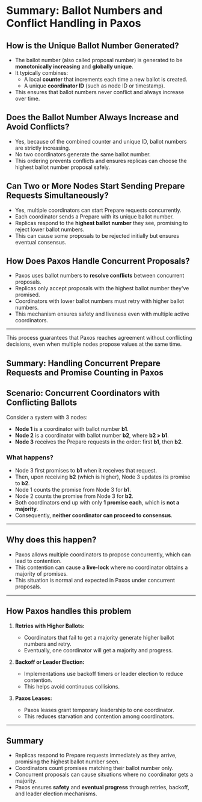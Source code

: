 # Summary: Ballot Numbers and Conflict Handling in Paxos

## How is the Unique Ballot Number Generated?

- The ballot number (also called proposal number) is generated to be **monotonically increasing** and **globally unique**.
- It typically combines:
  - A local **counter** that increments each time a new ballot is created.
  - A unique **coordinator ID** (such as node ID or timestamp).
- This ensures that ballot numbers never conflict and always increase over time.

## Does the Ballot Number Always Increase and Avoid Conflicts?

- Yes, because of the combined counter and unique ID, ballot numbers are strictly increasing.
- No two coordinators generate the same ballot number.
- This ordering prevents conflicts and ensures replicas can choose the highest ballot number proposal safely.

## Can Two or More Nodes Start Sending Prepare Requests Simultaneously?

- Yes, multiple coordinators can start Prepare requests concurrently.
- Each coordinator sends a Prepare with its unique ballot number.
- Replicas respond to the **highest ballot number** they see, promising to reject lower ballot numbers.
- This can cause some proposals to be rejected initially but ensures eventual consensus.

## How Does Paxos Handle Concurrent Proposals?

- Paxos uses ballot numbers to **resolve conflicts** between concurrent proposals.
- Replicas only accept proposals with the highest ballot number they've promised.
- Coordinators with lower ballot numbers must retry with higher ballot numbers.
- This mechanism ensures safety and liveness even with multiple active coordinators.

---

This process guarantees that Paxos reaches agreement without conflicting decisions, even when multiple nodes propose values at the same time.

## Summary: Handling Concurrent Prepare Requests and Promise Counting in Paxos

## Scenario: Concurrent Coordinators with Conflicting Ballots

Consider a system with 3 nodes:

- **Node 1** is a coordinator with ballot number **b1**.
- **Node 2** is a coordinator with ballot number **b2**, where **b2 > b1**.
- **Node 3** receives the Prepare requests in the order: first **b1**, then **b2**.

### What happens?

- Node 3 first promises to **b1** when it receives that request.
- Then, upon receiving **b2** (which is higher), Node 3 updates its promise to **b2**.
- Node 1 counts the promise from Node 3 for **b1**.
- Node 2 counts the promise from Node 3 for **b2**.
- Both coordinators end up with only **1 promise each**, which is **not a majority**.
- Consequently, **neither coordinator can proceed to consensus**.

---

## Why does this happen?

- Paxos allows multiple coordinators to propose concurrently, which can lead to contention.
- This contention can cause a **live-lock** where no coordinator obtains a majority of promises.
- This situation is normal and expected in Paxos under concurrent proposals.

---

## How Paxos handles this problem

1. **Retries with Higher Ballots:**
   - Coordinators that fail to get a majority generate higher ballot numbers and retry.
   - Eventually, one coordinator will get a majority and progress.

2. **Backoff or Leader Election:**
   - Implementations use backoff timers or leader election to reduce contention.
   - This helps avoid continuous collisions.

3. **Paxos Leases:**
   - Paxos leases grant temporary leadership to one coordinator.
   - This reduces starvation and contention among coordinators.

---

## Summary

- Replicas respond to Prepare requests immediately as they arrive, promising the highest ballot number seen.
- Coordinators count promises matching their ballot number only.
- Concurrent proposals can cause situations where no coordinator gets a majority.
- Paxos ensures **safety** and **eventual progress** through retries, backoff, and leader election mechanisms.

